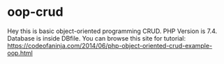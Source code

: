 # oop-crud
Hey this is basic object-oriented programming CRUD.
PHP Version is 7.4.
Database is inside DBfile.
You can browse this site for tutorial:
https://codeofaninja.com/2014/06/php-object-oriented-crud-example-oop.html
